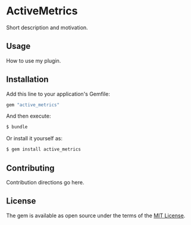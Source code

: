 # ActiveMetrics
Short description and motivation.

## Usage
How to use my plugin.

## Installation
Add this line to your application's Gemfile:

```ruby
gem "active_metrics"
```

And then execute:
```bash
$ bundle
```

Or install it yourself as:
```bash
$ gem install active_metrics
```

## Contributing
Contribution directions go here.

## License
The gem is available as open source under the terms of the [MIT License](https://opensource.org/licenses/MIT).
